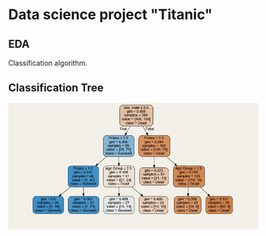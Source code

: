 # Data science project "Titanic"

## EDA


Classification algorithm.

## Classification Tree

![alt text](https://github.com/Aettio/DS_Project_Titanic/blob/main/Images/Classification_Tree.jpg)
